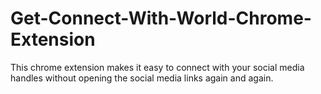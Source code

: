 # Get-Connect-With-World-Chrome-Extension
This chrome extension makes it easy to connect with your social media handles without opening the social media links again and again.
